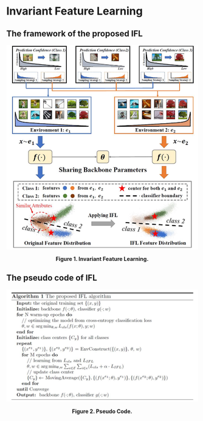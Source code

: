 # Invariant Feature Learning

## The framework of the proposed IFL

<p align = "center"><img src="./figure/ifl.jpg"  alt="Invariant Feature Learning."></p>
<p align = "center"><b>Figure 1. Invariant Feature Learning.</b></p>


## The pseudo code of IFL

<p align = "center"><img src="./figure/ifl_code.jpg"  alt="Pseudo Code."></p>
<p align = "center"><b>Figure 2. Pseudo Code.</b></p>
